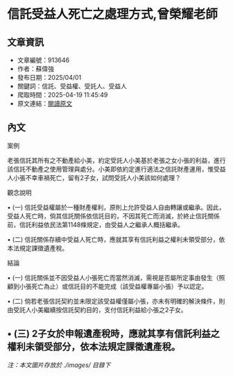 # 信託受益人死亡之處理方式,曾榮耀老師

## 文章資訊
- 文章編號：913646
- 作者：蘇偉強
- 發布日期：2025/04/01
- 關鍵詞：信託、受益權、受託人、受益人
- 爬取時間：2025-04-19 11:45:49
- 原文連結：[閱讀原文](https://real-estate.get.com.tw/Columns/detail.aspx?no=913646)

## 內文
案例

老張信託其所有之不動產給小美，約定受託人小美基於老張之女小張的利益，進行該信託不動產之使用管理與處分。小美即依約定進行適法之信託財產運用，惟受益人小張不幸車禍死亡，留有2子女，試問受託人小美該如何處理？

觀念說明

• (一) 信託受益權屬於一種財產權利，原則上允許受益人自由轉讓或繼承。因此，受益人死亡時，倘其信託關係依信託目的，不因其死亡而消滅，於終止信託關係前，信託利益依民法第1148條規定，由受益人之繼承人概括繼承。

• (二) 信託關係存續中受益人死亡時，應就其享有信託利益之權利未領受部分，依本法規定課徵遺產稅。

結論

• (一) 信託關係並不因受益人小張死亡而當然消滅，需視是否屬所定事由發生（照顧到小張死亡為止）或信託目的不能完成（該受益權專屬小張）予以認定。

• (二) 倘若老張信託契約並未限定該受益權僅屬小張，亦未有明確的解決條件，則由受託人小美繼續按信託契約目的，支付信託利益給小張之2子女。

• (三) 2子女於申報遺產稅時，應就其享有信託利益之權利未領受部分，依本法規定課徵遺產稅。
---
*注：本文圖片存放於 ./images/ 目錄下*
